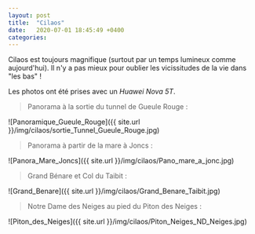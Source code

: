 ```yaml
---
layout: post
title:  "Cilaos"
date:   2020-07-01 18:45:49 +0400
categories: 
---
```



Cilaos est toujours magnifique (surtout par un temps lumineux comme aujourd'hui). Il n'y a pas mieux pour oublier les vicissitudes de la vie dans "les bas"  !

Les photos ont été prises avec un *Huawei Nova 5T*.

> Panorama à la sortie du tunnel de Gueule Rouge :

![Panoramique_Gueule_Rouge]({{ site.url }}/img/cilaos/sortie_Tunnel_Gueule_Rouge.jpg)

> Panorama à partir de la mare à Joncs :

![Panora_Mare_Joncs]({{ site.url }}/img/cilaos/Pano_mare_a_jonc.jpg)

> Grand Bénare et Col du Taibit :

![Grand_Benare]({{ site.url }}/img/cilaos/Grand_Benare_Taibit.jpg)

> Notre Dame des Neiges au pied du Piton des Neiges :

![Piton_des_Neiges]({{ site.url }}/img/cilaos/Piton_Neiges_ND_Neiges.jpg)
